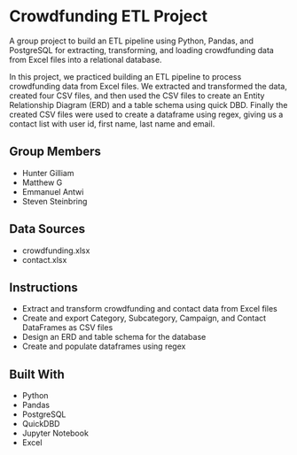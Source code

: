 # Crowdfunding ETL Project

A group project to build an ETL pipeline using Python, Pandas, and PostgreSQL for extracting, transforming, and loading crowdfunding data from Excel files into a relational database.

In this project, we practiced building an ETL pipeline to process crowdfunding data from Excel files. We extracted and transformed the data, created four CSV files, and then used the CSV files to create an Entity Relationship Diagram (ERD) and a table schema using quick DBD. Finally the created CSV files were used to create a dataframe using regex, giving us a contact list with user id, first name, last name and email.  


## Group Members 
- Hunter Gilliam
- Matthew G
- Emmanuel Antwi
- Steven Steinbring

## Data Sources
 - crowdfunding.xlsx
 - contact.xlsx

## Instructions

- Extract and transform crowdfunding and contact data from Excel files
- Create and export Category, Subcategory, Campaign, and Contact DataFrames as CSV files
- Design an ERD and table schema for the database
- Create and populate dataframes using regex

## Built With

- Python
- Pandas
- PostgreSQL
- QuickDBD
- Jupyter Notebook
- Excel
